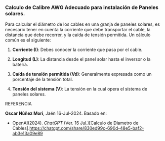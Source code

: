 ### Calculo de Calibre AWG Adecuado para instalación de Paneles solares.

Para calcular el diámetro de los cables en una granja de paneles solares, es necesario tener en cuenta la corriente que debe transportar el cable, la distancia que debe recorrer, y la caída de tensión permitida. Un cálculo común es el siguiente:

1. **Corriente (I)**: Debes conocer la corriente que pasa por el cable.

2. **Longitud (L)**: La distancia desde el panel solar hasta el inversor o la batería.

3. **Caída de tensión permitida (Vd)**: Generalmente expresada como un porcentaje de la tensión total.

4. **Tensión del sistema (V)**: La tensión en la cual opera el sistema de paneles solares.


REFERENCIA

**Oscar Núñez Mori**, Jaén 16-Jul-2024. Basado en:
- OpenAI(2024). _ChatGPT_ (Ver. 16 Jul.)[Calculo de Diametro de Cables].<https://chatgpt.com/share/830ed99c-690d-48e5-baf2-ab3e13a09e89>


